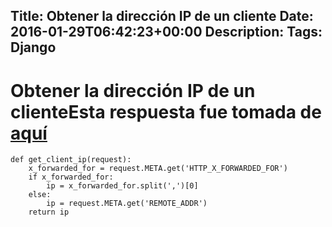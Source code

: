 Title: Obtener la dirección IP de un cliente
Date: 2016-01-29T06:42:23+00:00
Description: 
Tags: Django
---
# Obtener la dirección IP de un clienteEsta respuesta fue tomada de [aquí](http://stackoverflow.com/questions/4581789/how-do-i-get-user-ip-address-in-django)

```
def get_client_ip(request):
    x_forwarded_for = request.META.get('HTTP_X_FORWARDED_FOR')
    if x_forwarded_for:
        ip = x_forwarded_for.split(',')[0]
    else:
        ip = request.META.get('REMOTE_ADDR')
    return ip
```